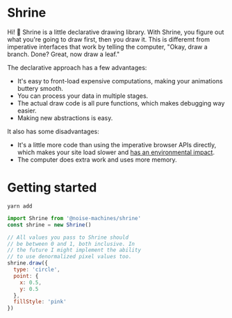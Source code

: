 # Shrine

Hi! 👋 Shrine is a little declarative drawing library. With Shrine, you figure out what you're going to draw first, then you draw it. This is differemt from imperative interfaces that work by telling the computer, "Okay, draw a branch. Done? Great, now draw a leaf."

The declarative approach has a few advantages:

- It's easy to front-load expensive computations, making your animations buttery smooth.
- You can process your data in multiple stages.
- The actual draw code is all pure functions, which makes debugging way easier.
- Making new abstractions is easy.

It also has some disadvantages:

- It's a little more code than using the imperative browser APIs directly, which makes your site load slower and [has an environmental impact](https://solar.lowtechmagazine.com/2018/09/how-to-build-a-lowtech-website.html).
- The computer does extra work and uses more memory.

# Getting started

```
yarn add
```

```js
import Shrine from '@noise-machines/shrine'
const shrine = new Shrine()

// All values you pass to Shrine should
// be between 0 and 1, both inclusive. In
// the future I might implement the ability
// to use denormalized pixel values too.
shrine.draw({
  type: 'circle',
  point: {
    x: 0.5,
    y: 0.5
  },
  fillStyle: 'pink'
})
```

